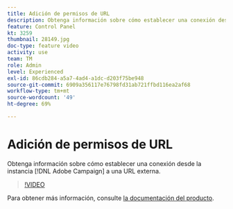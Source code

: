 ```yaml
---
title: Adición de permisos de URL
description: Obtenga información sobre cómo establecer una conexión desde la instancia de Adobe Campaign a una URL externa.
feature: Control Panel
kt: 3259
thumbnail: 28149.jpg
doc-type: feature video
activity: use
team: TM
role: Admin
level: Experienced
exl-id: 86cdb284-a5a7-4ad4-a1dc-d203f75be948
source-git-commit: 6909a356117e76798fd31ab721ffbd116ea2af68
workflow-type: tm+mt
source-wordcount: '49'
ht-degree: 69%

---
```


# Adición de permisos de URL

Obtenga información sobre cómo establecer una conexión desde la instancia [!DNL Adobe Campaign] a una URL externa.

>[!VIDEO](https://video.tv.adobe.com/v/28149?quality=12)

Para obtener más información, consulte [la documentación del producto](https://experienceleague.adobe.com/docs/control-panel/using/performance-monitoring/url-permissions.html).
